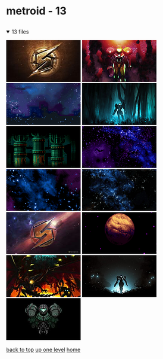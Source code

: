 # metroid - 13

<a id=""></a>

## [](/README.MD)
<details open>
<summary>13 files</summary>
<p>

[![Hjmdi1A-metroid-wallpaper.jpg](/.internals/thumbnails/desktop/metroid/Hjmdi1A-metroid-wallpaper.jpg "Hjmdi1A-metroid-wallpaper.jpg")](/desktop/metroid/Hjmdi1A-metroid-wallpaper.jpg)
[![metroid-3nc8jol5751aw6co.jpg](/.internals/thumbnails/desktop/metroid/metroid-3nc8jol5751aw6co.jpg "metroid-3nc8jol5751aw6co.jpg")](/desktop/metroid/metroid-3nc8jol5751aw6co.jpg)
[![metroid fusion - intro stars_enlarged.png](/.internals/thumbnails/desktop/metroid/metroid%20fusion%20-%20intro%20stars_enlarged.png "metroid fusion - intro stars_enlarged.png")](/desktop/metroid/metroid%20fusion%20-%20intro%20stars_enlarged.png)
[![metroid-the-forest-ee3581bggowaeid2.png](/.internals/thumbnails/desktop/metroid/metroid-the-forest-ee3581bggowaeid2.png "metroid-the-forest-ee3581bggowaeid2.png")](/desktop/metroid/metroid-the-forest-ee3581bggowaeid2.png)
[![metroid zero mission - misc bg_enlarged.png](/.internals/thumbnails/desktop/metroid/metroid%20zero%20mission%20-%20misc%20bg_enlarged.png "metroid zero mission - misc bg_enlarged.png")](/desktop/metroid/metroid%20zero%20mission%20-%20misc%20bg_enlarged.png)
[![metroid zero mission - stars 2_enlarged.png](/.internals/thumbnails/desktop/metroid/metroid%20zero%20mission%20-%20stars%202_enlarged.png "metroid zero mission - stars 2_enlarged.png")](/desktop/metroid/metroid%20zero%20mission%20-%20stars%202_enlarged.png)
[![metroid zero mission - stars 3_enlarged.png](/.internals/thumbnails/desktop/metroid/metroid%20zero%20mission%20-%20stars%203_enlarged.png "metroid zero mission - stars 3_enlarged.png")](/desktop/metroid/metroid%20zero%20mission%20-%20stars%203_enlarged.png)
[![metroid zero mission - stars_enlarged.png](/.internals/thumbnails/desktop/metroid/metroid%20zero%20mission%20-%20stars_enlarged.png "metroid zero mission - stars_enlarged.png")](/desktop/metroid/metroid%20zero%20mission%20-%20stars_enlarged.png)
[![pxfuel.jpg](/.internals/thumbnails/desktop/metroid/pxfuel.jpg "pxfuel.jpg")](/desktop/metroid/pxfuel.jpg)
[![sm_zebes_enlarged.png](/.internals/thumbnails/desktop/metroid/sm_zebes_enlarged.png "sm_zebes_enlarged.png")](/desktop/metroid/sm_zebes_enlarged.png)
[![sRBr53E.jpeg](/.internals/thumbnails/desktop/metroid/sRBr53E.jpeg "sRBr53E.jpeg")](/desktop/metroid/sRBr53E.jpeg)
[![Tallon Overworld by Noble6design D9m6z0a Fullview](/.internals/thumbnails/desktop/metroid/tallon_overworld_by_noble6design_d9m6z0a-fullview.jpg "Tallon Overworld by Noble6design D9m6z0a Fullview")](/desktop/metroid/tallon_overworld_by_noble6design_d9m6z0a-fullview.jpg)
[![wp2750407-super-metriod-wallpaper.jpg](/.internals/thumbnails/desktop/metroid/wp2750407-super-metriod-wallpaper.jpg "wp2750407-super-metriod-wallpaper.jpg")](/desktop/metroid/wp2750407-super-metriod-wallpaper.jpg)

</p>
</details>


[back to top](#)
[up one level](/desktop/README.MD)
[home](/)
